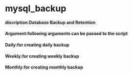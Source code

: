 # mysql_backup
#### discription:Database Backup and Retention
#### Argument:following arguments can be passed to the script
#### Daily:for creating daily backup
#### Weekly:for creating weekly backup
#### Monthly:for creating monthly backup
